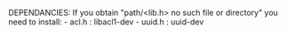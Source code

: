DEPENDANCIES:
If you obtain "path/<lib.h> no such file or directory" you need to install:
	- acl.h		:	libacl1-dev
	- uuid.h	:	uuid-dev